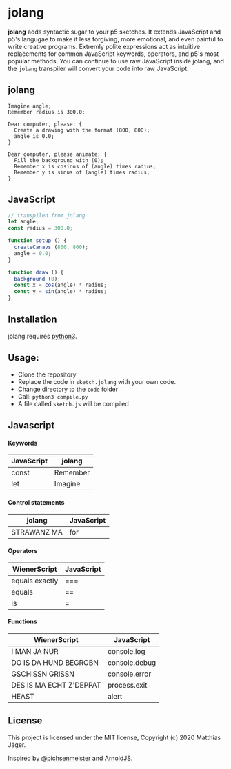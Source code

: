 # jolang

**jolang** adds syntactic sugar to your p5 sketches. It extends JavaScript and p5's langugae to make it less forgiving, more emotional, and even painful to write creative programs. Extremly polite expressions act as intuitive replacements for common JavaScript keywords, operators, and p5's most popular methods. You can continue to use raw JavaScript inside jolang, and the `jolang` transpiler will convert your code into raw JavaScript.

## jolang
```
Imagine angle;
Remember radius is 300.0;

Dear computer, please: {
  Create a drawing with the format (800, 800);
  angle is 0.0;
}

Dear computer, please animate: {
  Fill the background with (0);
  Remember x is cosinus of (angle) times radius;
  Remember y is sinus of (angle) times radius;
}
```
## JavaScript
```javascript
// transpiled from jolang
let angle;
const radius = 300.0;

function setup () {
  createCanavs (800, 800);
  angle = 0.0;
}

function draw () {
  background (0);
  const x = cos(angle) * radius;
  const y = sin(angle) * radius;
}

```



## Installation

jolang requires [python3](https://www.python.org/).



## Usage:
- Clone the repository
- Replace the code in ``sketch.jolang`` with your own code.
- Change directory to the ``code`` folder
- Call: ``python3 compile.py``
- A file called ``sketch.js`` will be compiled

## Javascript

#### Keywords

| JavaScript | jolang |
| ----- | ----- |
| const | Remember |
| let | Imagine |


#### Control statements

| jolang | JavaScript |
| ----- | ----- |
| STRAWANZ MA | for |

#### Operators

| WienerScript | JavaScript |
| ----- | ----- |
| equals exactly | === |
| equals | == |
| is | = |

#### Functions

| WienerScript | JavaScript |
| ----- | ----- |
| I MAN JA NUR | console.log |
| DO IS DA HUND BEGROBN | console.debug |
| GSCHISSN GRISSN | console.error |
| DES IS MA ECHT Z'DEPPAT | process.exit |
| HEAST | alert |

## License
This project is licensed under the MIT license, Copyright (c) 2020 Matthias Jäger.

Inspired by [@pichsenmeister](https://twitter.com/pichsenmeister) and [ArnoldJS](https://github.com/theBrianCui/ArnoldJS).

